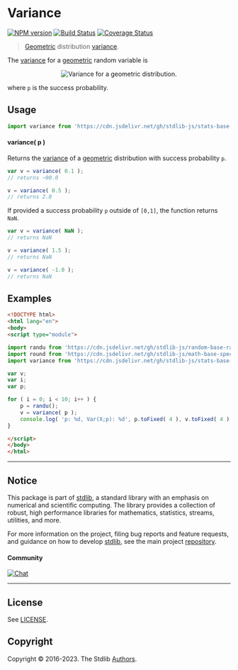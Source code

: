 <!--

@license Apache-2.0

Copyright (c) 2018 The Stdlib Authors.

Licensed under the Apache License, Version 2.0 (the "License");
you may not use this file except in compliance with the License.
You may obtain a copy of the License at

   http://www.apache.org/licenses/LICENSE-2.0

Unless required by applicable law or agreed to in writing, software
distributed under the License is distributed on an "AS IS" BASIS,
WITHOUT WARRANTIES OR CONDITIONS OF ANY KIND, either express or implied.
See the License for the specific language governing permissions and
limitations under the License.

-->

# Variance

[![NPM version][npm-image]][npm-url] [![Build Status][test-image]][test-url] [![Coverage Status][coverage-image]][coverage-url] <!-- [![dependencies][dependencies-image]][dependencies-url] -->

> [Geometric][geometric-distribution] distribution [variance][variance].

<!-- Section to include introductory text. Make sure to keep an empty line after the intro `section` element and another before the `/section` close. -->

<section class="intro">

The [variance][variance] for a [geometric][geometric-distribution] random variable is

<!-- <equation class="equation" label="eq:geometric_variance" align="center" raw="\operatorname{Var}\left( X \right) = \frac{1-p}{p^{2}}" alt="Variance for a geometric distribution."> -->

<div class="equation" align="center" data-raw-text="\operatorname{Var}\left( X \right) = \frac{1-p}{p^{2}}" data-equation="eq:geometric_variance">
    <img src="https://cdn.jsdelivr.net/gh/stdlib-js/stdlib@51534079fef45e990850102147e8945fb023d1d0/lib/node_modules/@stdlib/stats/base/dists/geometric/variance/docs/img/equation_geometric_variance.svg" alt="Variance for a geometric distribution.">
    <br>
</div>

<!-- </equation> -->

where `p` is the success probability.

</section>

<!-- /.intro -->

<!-- Package usage documentation. -->



<section class="usage">

## Usage

```javascript
import variance from 'https://cdn.jsdelivr.net/gh/stdlib-js/stats-base-dists-geometric-variance@esm/index.mjs';
```

#### variance( p )

Returns the [variance][variance] of a [geometric][geometric-distribution] distribution with success probability `p`.

```javascript
var v = variance( 0.1 );
// returns ~90.0

v = variance( 0.5 );
// returns 2.0
```

If provided a success probability `p` outside of `[0,1]`, the function returns `NaN`.

```javascript
var v = variance( NaN );
// returns NaN

v = variance( 1.5 );
// returns NaN

v = variance( -1.0 );
// returns NaN
```

</section>

<!-- /.usage -->

<!-- Package usage notes. Make sure to keep an empty line after the `section` element and another before the `/section` close. -->

<section class="notes">

</section>

<!-- /.notes -->

<!-- Package usage examples. -->

<section class="examples">

## Examples

<!-- eslint no-undef: "error" -->

```html
<!DOCTYPE html>
<html lang="en">
<body>
<script type="module">

import randu from 'https://cdn.jsdelivr.net/gh/stdlib-js/random-base-randu@esm/index.mjs';
import round from 'https://cdn.jsdelivr.net/gh/stdlib-js/math-base-special-round@esm/index.mjs';
import variance from 'https://cdn.jsdelivr.net/gh/stdlib-js/stats-base-dists-geometric-variance@esm/index.mjs';

var v;
var i;
var p;

for ( i = 0; i < 10; i++ ) {
    p = randu();
    v = variance( p );
    console.log( 'p: %d, Var(X;p): %d', p.toFixed( 4 ), v.toFixed( 4 ) );
}

</script>
</body>
</html>
```

</section>

<!-- /.examples -->

<!-- Section to include cited references. If references are included, add a horizontal rule *before* the section. Make sure to keep an empty line after the `section` element and another before the `/section` close. -->

<section class="references">

</section>

<!-- /.references -->

<!-- Section for related `stdlib` packages. Do not manually edit this section, as it is automatically populated. -->

<section class="related">

</section>

<!-- /.related -->

<!-- Section for all links. Make sure to keep an empty line after the `section` element and another before the `/section` close. -->


<section class="main-repo" >

* * *

## Notice

This package is part of [stdlib][stdlib], a standard library with an emphasis on numerical and scientific computing. The library provides a collection of robust, high performance libraries for mathematics, statistics, streams, utilities, and more.

For more information on the project, filing bug reports and feature requests, and guidance on how to develop [stdlib][stdlib], see the main project [repository][stdlib].

#### Community

[![Chat][chat-image]][chat-url]

---

## License

See [LICENSE][stdlib-license].


## Copyright

Copyright &copy; 2016-2023. The Stdlib [Authors][stdlib-authors].

</section>

<!-- /.stdlib -->

<!-- Section for all links. Make sure to keep an empty line after the `section` element and another before the `/section` close. -->

<section class="links">

[npm-image]: http://img.shields.io/npm/v/@stdlib/stats-base-dists-geometric-variance.svg
[npm-url]: https://npmjs.org/package/@stdlib/stats-base-dists-geometric-variance

[test-image]: https://github.com/stdlib-js/stats-base-dists-geometric-variance/actions/workflows/test.yml/badge.svg?branch=main
[test-url]: https://github.com/stdlib-js/stats-base-dists-geometric-variance/actions/workflows/test.yml?query=branch:main

[coverage-image]: https://img.shields.io/codecov/c/github/stdlib-js/stats-base-dists-geometric-variance/main.svg
[coverage-url]: https://codecov.io/github/stdlib-js/stats-base-dists-geometric-variance?branch=main

<!--

[dependencies-image]: https://img.shields.io/david/stdlib-js/stats-base-dists-geometric-variance.svg
[dependencies-url]: https://david-dm.org/stdlib-js/stats-base-dists-geometric-variance/main

-->

[chat-image]: https://img.shields.io/gitter/room/stdlib-js/stdlib.svg
[chat-url]: https://gitter.im/stdlib-js/stdlib/

[stdlib]: https://github.com/stdlib-js/stdlib

[stdlib-authors]: https://github.com/stdlib-js/stdlib/graphs/contributors

[umd]: https://github.com/umdjs/umd
[es-module]: https://developer.mozilla.org/en-US/docs/Web/JavaScript/Guide/Modules

[deno-url]: https://github.com/stdlib-js/stats-base-dists-geometric-variance/tree/deno
[umd-url]: https://github.com/stdlib-js/stats-base-dists-geometric-variance/tree/umd
[esm-url]: https://github.com/stdlib-js/stats-base-dists-geometric-variance/tree/esm
[branches-url]: https://github.com/stdlib-js/stats-base-dists-geometric-variance/blob/main/branches.md

[stdlib-license]: https://raw.githubusercontent.com/stdlib-js/stats-base-dists-geometric-variance/main/LICENSE

[geometric-distribution]: https://en.wikipedia.org/wiki/Geometric_distribution

[variance]: https://en.wikipedia.org/wiki/Variance

</section>

<!-- /.links -->
